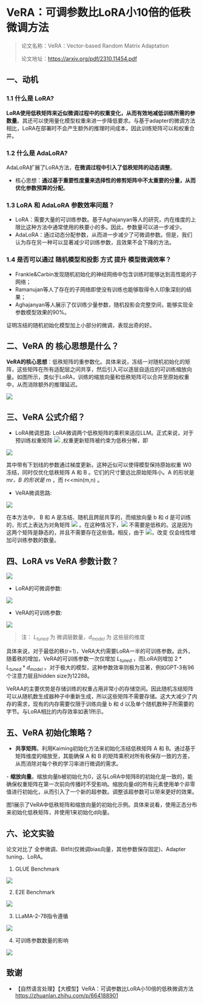 # VeRA：可调参数比LoRA小10倍的低秩微调方法

> 论文名称：VeRA：Vector-based Random Matrix Adaptation
> 
> 论文地址：https://arxiv.org/pdf/2310.11454.pdf

## 一、动机

### 1.1 什么是 LoRA?

**LoRA使用低秩矩阵来近似微调过程中的权重变化，从而有效地减低训练所需的参数量**。其还可以使用量化模型权重来进一步降低要求。与基于adapter的微调方法相比，LoRA在部署时不会产生额外的推理时间成本，因此训练矩阵可以和权重合并。

### 1.2 什么是 ​AdaLoRA?

​AdaLoRA扩展了LoRA方法，**在微调过程中引入了低秩矩阵的动态调整**。

- 核心思想：**通过基于重要性度量来选择性的修剪矩阵中不太重要的分量，从而优化参数预算的分配**。

### 1.3 LoRA 和 ​AdaLoRA 参数效率问题？

- LoRA：需要大量的可训练参数。基于Aghajanyan等人的研究，内在维度的上限比这种方法中通常使用的秩要小的多。因此，参数量可以进一步减少。
- AdaLoRA：通过动态分配参数，从而进一步减少了可微调参数。但是，我们认为存在另一种可以显著减少可训练参数，且效果不会下降的方法。

### 1.4 是否可以通过 随机模型和投影 方式 提升 模型微调效率？

- Frankle&Carbin发现随机初始化的神经网络中包含训练时能够达到高性能的子网络；
- Ramanujan等人了存在的子网络即使没有训练也能够取得令人印象深刻的结果；
- Aghajanyan等人展示了仅训练少量参数，随机投影会完整空间，能够实现全参数模型效果的90%。

证明冻结的随机初始化模型加上小部分的微调，表现出奇的好。

## 二、VeRA 的 核心思想是什么？

**​VeRA的核心思想**：低秩矩阵的重参数化。具体来说，冻结一对随机初始化的矩阵，这些矩阵在所有适配层之间共享，然后引入可以逐层自适应的可训练缩放向量。如图所示，类似于LoRA，训练的缩放向量和低秩矩阵可以合并至原始权重中，从而消除额外的推理延迟。

![](img/微信截图_20231102084448.png)

## 三、VeRA 公式介绍？

- LoRA微调思路:
​ 
LoRA微调两个低秩矩阵的乘积来适应LLM。正式来说，对于预训练权重矩阵 ![](img/微信截图_20231102084845.png) ,权重更新矩阵被约束为低秩分解，即

![](img/微信截图_20231102085004.png)

其中带有下划线的参数通过梯度更新。这种近似可以使得模型保持原始权重 W0 冻结，同时仅优化低秩矩阵 A 和 B 。它们的尺寸要远比原始矩阵小。A 的形状是 m*r，B 的形状是 r*n ，而 r<<min(m,n) 。

- VeRA微调思路:

![](img/微信截图_20231102085510.png)

在本方法中， B 和 A 是冻结、随机且跨层共享的，而缩放向量 b 和 d 是可训练的，形式上表达为对角矩阵 ![](img/微信截图_20231102085947.png) 。在这种情况下，![](img/微信截图_20231102090009.png) 不需要是低秩的。这是因为这两个矩阵是静态的，并且不需要存在这些值。相反，由于 ![](img/微信截图_20231102090030.png)，改变  仅会线性增加可训练参数的数量。

## 四、LoRA vs VeRA 参数计数？

![](img/微信截图_20231102091137.png)

- LoRA的可微调参数:

![](img/微信截图_20231102090242.png)

- VeRA的可训练参数:

![](img/微信截图_20231102090312.png)

> 注： $L_{tuned}$ 为 微调层数量，$d_{model}$ 为 这些层的维度

具体来说，对于最低的秩(r=1)，VeRA大约需要LoRA一半的可训练参数。此外，随着秩的增加，VeRA的可训练参数一次仅增加 $L_{tuned}$ ，而LoRA则增加 $2*L_{tuned}*d_{model}$ 。对于极大的模型，这种参数效率则极为显著，例如GPT-3有96个注意力层且hidden size为12288。

​ VeRAA的主要优势是存储训练的权重占用非常小的存储空间。因此随机冻结矩阵可以从随机数生成器种子中重新生成，所以这些矩阵不需要存储。这大大减少了内存的需求，现有的内存需要仅限于训练向量 b 和 d 以及单个随机数种子所需要的字节。与LoRA相比的内存效率如表1所示。

## 五、VeRA 初始化策略？

- **共享矩阵**。利用Kaiming初始化方法来初始化冻结低秩矩阵 A 和 B。通过基于矩阵维度的缩放至，其能确保 A 和 B 的矩阵乘积对所有秩保存一致的方差，从而消除对每个秩的学习率进行微调的需求。

​- **缩放向量**。缩放向量b被初始化为0，这与LoRA中矩阵B的初始化是一致的，能确保权重矩阵在第一次前向传播时不受影响。缩放向量d的所有元素使用单个非零值进行初始化，从而引入了一个新的超参数。调整该超参数可以带来更好的效果。

​ 图1展示了VeRA中低秩矩阵和缩放向量的初始化示例。具体来说看，使用正态分布来初始化低秩矩阵，并使用1来初始化d向量。

## 六、论文实验

论文对比了 全参微调、Bitfit(仅微调bias向量，其他参数保存固定)、Adapter tuning、LoRA。

1. GLUE Benchmark

![](img/微信截图_20231102091240.png)

2. E2E Benchmark

![](img/微信截图_20231102091254.png)

3. LLaMA-2-7B指令遵循

![](img/微信截图_20231102091323.png)

4. 可训练参数数量的影响

![](img/微信截图_20231102091350.png)

## 致谢

- 【自然语言处理】【大模型】VeRA：可调参数比LoRA小10倍的低秩微调方法 https://zhuanlan.zhihu.com/p/664188901


